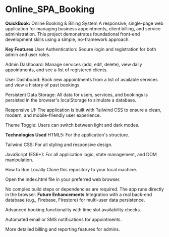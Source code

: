 # Online_SPA_Booking
**QuickBook:** Online Booking & Billing System
A responsive, single-page web application for managing business appointments, client billing, and service administration. This project demonstrates foundational front-end development skills using a simple, no-framework approach.

**Key Features**
User Authentication: Secure login and registration for both admin and user roles.

Admin Dashboard: Manage services (add, edit, delete), view daily appointments, and see a list of registered clients.

User Dashboard: Book new appointments from a list of available services and view a history of past bookings.

Persistent Data Storage: All data for users, services, and bookings is persisted in the browser's localStorage to simulate a database.

Responsive UI: The application is built with Tailwind CSS to ensure a clean, modern, and mobile-friendly user experience.

Theme Toggle: Users can switch between light and dark modes.

**Technologies Used**
HTML5: For the application's structure.

Tailwind CSS: For all styling and responsive design.

JavaScript (ES6+): For all application logic, state management, and DOM manipulation.

How to Run Locally
Clone this repository to your local machine.

Open the index.html file in your preferred web browser.

No complex build steps or dependencies are required. The app runs directly in the browser.
**Future Enhancements**
Integration with a real back-end database (e.g., Firebase, Firestore) for multi-user data persistence.

Advanced booking functionality with time slot availability checks.

Automated email or SMS notifications for appointments.

More detailed billing and reporting features for admins.
